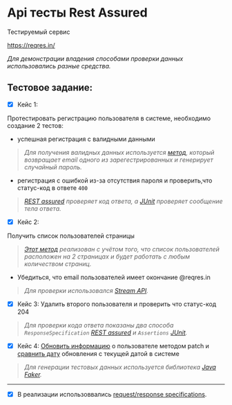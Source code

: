 # Арі тесты  Rest Assured 
Тестируемый сервис

https://reqres.in/

_Для демонстрации владения способами проверки данных использовались разные средства._

## Тестовое задание:

- [X] Кейс 1:

Протестировать регистрацию пользователя в системе, необходимо создание 2 тестов:
- успешная регистрация с валидными данными
> _Для получения валидных данных используется [метод](https://github.com/doremifamiredo/Reqres/blob/844f7b46757b187ccf810d982b2e722378707db4/src/test/java/data/DataHelper.java#L16-L30), который возвращает email одного из зарегестрированных и генерирует случайный пароль._
- регистрация с ошибкой из-за отсутствия пароля и проверить,что статус-код 
в ответе `400`
> _[REST assured](https://github.com/doremifamiredo/Reqres/blob/844f7b46757b187ccf810d982b2e722378707db4/src/test/java/data/APIHelper.java#L42-L51) проверяет код ответа, а [JUnit](https://github.com/doremifamiredo/Reqres/blob/844f7b46757b187ccf810d982b2e722378707db4/src/test/java/test/ReqresTest.java#L24-L29) проверяет сообщение тела ответа._

- [X] Кейс 2:

Получить список пользователей страницы 
> _[Этот метод](https://github.com/doremifamiredo/Reqres/blob/844f7b46757b187ccf810d982b2e722378707db4/src/test/java/data/APIHelper.java#L53-L70) реализован с учётом того, что список пользователей расположен на 2 страницах и будет работать с любым количеством страниц._

- Убедиться, что email пользователей имеет окончание @reqres.in
> _Для проверки использовался [Stream API](https://github.com/doremifamiredo/Reqres/blob/844f7b46757b187ccf810d982b2e722378707db4/src/test/java/test/ReqresTest.java#L35)._

- [X] Кейс 3:
Удалить второго пользователя и проверить что статус-код 204
> _Для проверки кода ответа показаны два способа `ResponseSpecification` [REST assured](https://github.com/doremifamiredo/Reqres/blob/844f7b46757b187ccf810d982b2e722378707db4/src/test/java/data/APIHelper.java#L73-L80) и `Assertions` [JUnit](https://github.com/doremifamiredo/Reqres/blob/844f7b46757b187ccf810d982b2e722378707db4/src/test/java/test/ReqresTest.java#L41)._

- [X] Кейс 4:
[Обновить информацию](https://github.com/doremifamiredo/Reqres/blob/844f7b46757b187ccf810d982b2e722378707db4/src/test/java/data/APIHelper.java#L82-L90) о пользователе методом patch и [сравнить дату](https://github.com/doremifamiredo/Reqres/blob/844f7b46757b187ccf810d982b2e722378707db4/src/test/java/test/ReqresTest.java#L47-L50) обновления с текущей датой в системе
> _Для генерации тестовых данных используется библиотека [Java Faker](https://github.com/doremifamiredo/Reqres/blob/844f7b46757b187ccf810d982b2e722378707db4/src/test/java/data/DataHelper.java#L68)._


---    
- [X] В реализации использоввались [request/response specifications](https://github.com/doremifamiredo/Reqres/blob/844f7b46757b187ccf810d982b2e722378707db4/src/test/java/data/APIHelper.java#L16-L28).
